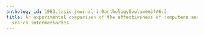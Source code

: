 ```yaml
---
anthology_id: 1983.jasis_journal-ir0anthology0volumeA34A6.3
title: An experimental comparison of the effectiveness of computers and humans as
  search intermediaries
---
```

